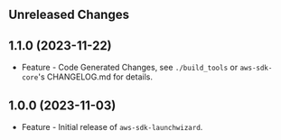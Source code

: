 Unreleased Changes
------------------

1.1.0 (2023-11-22)
------------------

* Feature - Code Generated Changes, see `./build_tools` or `aws-sdk-core`'s CHANGELOG.md for details.

1.0.0 (2023-11-03)
------------------

* Feature - Initial release of `aws-sdk-launchwizard`.

